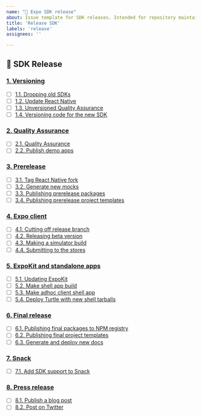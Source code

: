 ```yaml
---
name: "🎢 Expo SDK release"
about: Issue template for SDK releases. Intended for repository maintainers only.
title: 'Release SDK'
labels: 'release'
assignees: ''

---
```


## 🎢 SDK Release

### [1. Versioning](https://git.io/JeKCx#stage-1---versioning)

- [ ] [1.1. Dropping old SDKs](https://git.io/JeKCx#11-dropping-old-sdks)
- [ ] [1.2. Update React Native](https://git.io/JeKCx#12-update-react-native)
- [ ] [1.3. Unversioned Quality Assurance](https://git.io/JeKCx#13-unversioned-quality-assurance)
- [ ] [1.4. Versioning code for the new SDK](https://git.io/JeKCx#14-versioning-code-for-the-new-sdk)

### [2. Quality Assurance](https://git.io/JeKCx#stage-2---quality-assurance)

- [ ] [2.1. Quality Assurance](https://git.io/JeKCx#21-quality-assurance)
- [ ] [2.2. Publish demo apps](https://git.io/JeKCx#22-publish-demo-apps)

### [3. Prerelease](https://git.io/JeKCx#stage-3---prerelease)

- [ ] [3.1. Tag React Native fork](https://git.io/JeKCx#31-tag-react-native-fork)
- [ ] [3.2. Generate new mocks](https://git.io/JeKCx#32-generate-new-mocks)
- [ ] [3.3. Publishing prerelease packages](https://git.io/JeKCx#33-publishing-prerelease-packages)
- [ ] [3.4. Publishing prerelease project templates](https://git.io/JeKCx#34-publishing-prerelease-project-templates)

### [4. Expo client](https://git.io/JeKCx#stage-4---expo-client)

- [ ] [4.1. Cutting off release branch](https://git.io/JeKCx#41-cutting-off-release-branch)
- [ ] [4.2. Releasing beta version](https://git.io/JeKCx#42-releasing-beta-version)
- [ ] [4.3. Making a simulator build](https://git.io/JeKCx#43-making-a-simulator-build)
- [ ] [4.4. Submitting to the stores](https://git.io/JeKCx#44-submitting-to-the-stores)

### [5. ExpoKit and standalone apps](https://git.io/JeKCx#stage-5---expokit-and-standalone-apps)

- [ ] [5.1. Updating ExpoKit](https://git.io/JeKCx#51-updating-expokit)
- [ ] [5.2. Make shell app build](https://git.io/JeKCx#52-make-shell-app-build)
- [ ] [5.3. Make adhoc client shell app](https://git.io/JeKCx#53-make-adhoc-client-shell-app)
- [ ] [5.4. Deploy Turtle with new shell tarballs](https://git.io/JeKCx#54-deploy-turtle-with-new-shell-tarballs)

### [6. Final release](https://git.io/JeKCx#stage-6---final-release)

- [ ] [6.1. Publishing final packages to NPM registry](https://git.io/JeKCx#61-publishing-final-packages-to-npm-registry)
- [ ] [6.2. Publishing final project templates](https://git.io/JeKCx#62-publishing-final-project-templates)
- [ ] [6.3. Generate and deploy new docs](https://git.io/JeKCx#63-generate-and-deploy-new-docs)

### [7. Snack](https://git.io/JeKCx#stage-7---snack)

- [ ] [7.1. Add SDK support to Snack](https://git.io/JeKCx#71-add-sdk-support-to-snack)

### [8. Press release](https://git.io/JeKCx#stage-8---press-release)

- [ ] [8.1. Publish a blog post](https://git.io/JeKCx#81-publish-a-blog-post)
- [ ] [8.2. Post on Twitter](https://git.io/JeKCx#82-post-on-twitter)
